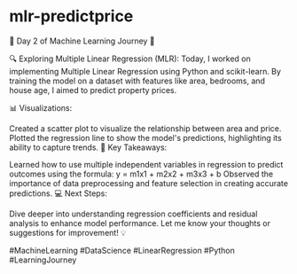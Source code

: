 # mlr-predictprice

🌟 Day 2 of Machine Learning Journey 🌟

🔍 Exploring Multiple Linear Regression (MLR):
Today, I worked on implementing Multiple Linear Regression using Python and scikit-learn. By training the model on a dataset with features like area, bedrooms, and house age, I aimed to predict property prices.

📊 Visualizations:

Created a scatter plot to visualize the relationship between area and price.
Plotted the regression line to show the model's predictions, highlighting its ability to capture trends.
🧠 Key Takeaways:

Learned how to use multiple independent variables in regression to predict outcomes using the formula:
y = m1x1 + m2x2 + m3x3 + b
Observed the importance of data preprocessing and feature selection in creating accurate predictions.
💻 Next Steps:

Dive deeper into understanding regression coefficients and residual analysis to enhance model performance.
Let me know your thoughts or suggestions for improvement! 💡

#MachineLearning #DataScience #LinearRegression #Python #LearningJourney
